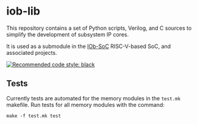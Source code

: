# iob-lib
This repository contains a set of Python scripts, Verilog, and C sources to
simplify the development of subsystem IP cores.

It is used as a submodule in the [IOb-SoC](https://github.com/IObundle/iob-soc)
RISC-V-based SoC, and associated projects.

[![Recommended code style:
black](https://img.shields.io/badge/code%20style-black-000000.svg)](https://github.com/psf/black)

## Tests
Currently tests are automated for the memory modules in the `test.mk` makefile.
Run tests for all memory modules with the command: 
```
make -f test.mk test
```
